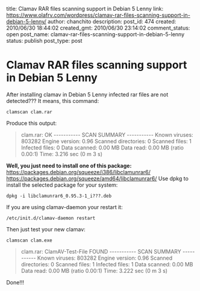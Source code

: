 title: Clamav RAR files scanning support in Debian 5 Lenny
link: https://www.olafrv.com/wordpress/clamav-rar-files-scanning-support-in-debian-5-lenny/
author: chanchito
description: 
post_id: 474
created: 2010/06/30 18:44:02
created_gmt: 2010/06/30 23:14:02
comment_status: open
post_name: clamav-rar-files-scanning-support-in-debian-5-lenny
status: publish
post_type: post

# Clamav RAR files scanning support in Debian 5 Lenny

After installing clamav in Debian 5 Lenny infected rar files are not detected??? It means, this command: 
    
    
    clamscan clam.rar 
    

Produce this output: 

> clam.rar: OK \----------- SCAN SUMMARY ----------- Known viruses: 803282 Engine version: 0.96 Scanned directories: 0 Scanned files: 1 Infected files: 0 Data scanned: 0.00 MB Data read: 0.00 MB (ratio 0.00:1) Time: 3.216 sec (0 m 3 s) 

**Well, you just need to install one of this package:** <https://packages.debian.org/squeeze/i386/libclamunrar6/> <https://packages.debian.org/squeeze/amd64/libclamunrar6/> Use dpkg to install the selected package for your system: 
    
    
    dpkg -i libclamunrar6_0.95.3-1_i???.deb
    

If you are using clamav-daemon your restart it: 
    
    
    /etc/init.d/clamav-daemon restart
    

Then just test your new clamav: 
    
    
    clamscan clam.exe 
    

> clam.rar: ClamAV-Test-File FOUND \----------- SCAN SUMMARY ----------- Known viruses: 803282 Engine version: 0.96 Scanned directories: 0 Scanned files: 1 Infected files: 1 Data scanned: 0.00 MB Data read: 0.00 MB (ratio 0.00:1) Time: 3.222 sec (0 m 3 s) 

Done!!!